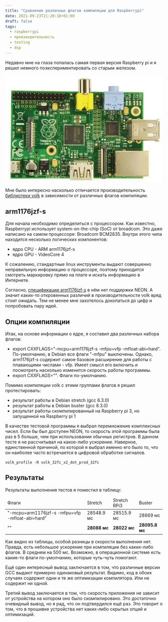 ```yaml
---
title: "Сравнение различных флагов компиляции для Raspberrypi"
date: 2021-09-23T21:20:18+01:00
draft: false
tags:
  - raspberrypi
  - производительность
  - testing
  - dsp
---
```

Недавно мне на глаза попалась самая первая версия Raspberry pi и я решил немного поэкспериментировать со старым железом. 

![](/img/compare-compile-flags-raspberrypi/rpi.jpg)

Мне было интересно насколько отличается производительность [библиотеки volk](https://github.com/gnuradio/volk) в зависимости от различных флагов компиляции.

## arm1176jzf-s

Для начала необходимо определиться с процессором. Как известно, Raspberrypi использует system-on-the-chip (SoC) от broadcom. Это даже написано на самом процессоре: Broadcom BCM2835. Внутри этого чипа находится несколько логических компонентов:

 * ядро CPU - ARM arm1176jzf-s
 * ядро GPU - VideoCore 4
 
К сожалению, стандартные linux инструменты выдают совершенно неправильную информацию о процессоре, поэтому приходится смотреть маркировку прямо на плате и искать информацию в Интернете.

Согласно, [спецификации arm1176jzf-s](https://developer.arm.com/documentation/ddi0360/f/introduction-to-vfp) в нём нет поддержки NEON. А значит каких-то откровенных различий в производительности volk вряд стоит ожидать. Тем не менее мне захотелось докопаться до цифр и попробовать пару идей.

## Опции компиляции

Итак, на основе информации о ядре, я составил два различных набора флагов:

 * export CXXFLAGS="-mcpu=arm1176jzf-s -mfpu=vfp -mfloat-abi=hard". По-умолчанию, в Debian все флаги "-mfpu" выключены. Однако, arm1176jzf-s содержит самое базовое расширение для работы с плавающими числами - vfp. Имеет смысл его включить и посмотреть насколько изменится скорость работы программы.
 * export CXXFLAGS="". Флаги по-умолчанию.
 
Помимо компиляции volk с этими группами флагов я решил протестировать:

 * результат работы в Debian stretch (gcc 6.3.0)
 * результат работы в Debian buster (gcc 8.3.0)
 * результат работы скомпилированный на Raspberry pi 3, но запущенной на Raspberry pi 1
 
В качестве тестовой программы я выбрал перемножение комплексных чисел. Если бы был доступен NEON, то скорость этой программы была раз в 5 больше, чем при использовании обычных регистров. В данном тесте я не рассчитывал на какое-либо ускорение. Наверное, единственной причиной, по которой я выбрал именно его было то, что он наиболее часто встречается в цифровой обработке сигналов.

```
volk_profile -R volk_32fc_x2_dot_prod_32fc
```

## Результаты

Результаты выполнения тестов я поместил в таблицу:

<table>
	<thead>
		<tr>
			<td>Флаги</td>
			<td>Stretch</td>
			<td>Stretch RPi3</td>
			<td>Buster</td>
		</tr>
	</thead>
	<tbody>
		<tr>
			<td>"-mcpu=arm1176jzf-s -mfpu=vfp -mfloat-abi=hard"</td>
			<td>28548.9 мс</td>
			<td>28515.9 мс</td>
			<td>28669 мс</td>
		</tr>
		<tr>
			<td>""</td>
			<td><strong>28088 мс</strong></td>
			<td><strong>28022 мс</strong></td>
			<td><strong>28095.8 мс</strong></td>
		</tr>
	</tbody>
</table>

Как видно из таблицы, особой разницы в скорости выполнения нет. Правда, есть небольшое ускорение при компиляции без каких-либо флагов. В среднем на 500 мс. Возможно, в операционной системе есть какие-то флаги по-умолчанию, которые чуть-чуть помогают. 

Ещё один интересный вывод заключается в том, что различные версии GCC выдают примерно одинаковый результат. Видимо, код в обоих случаях содержит одни и те же оптимизации компилятора. Или не содержит ни одной.

Третий вывод заключается в том, что скорость приложения не зависит от устройства на котором оно было скомпилировано. Это достаточно очевидный вывод, но я рад, что он подтвердился ещё раз. Это говорит о том, что в прошивке устройства нет каких-либо скрытых опций и оптимизаций.
